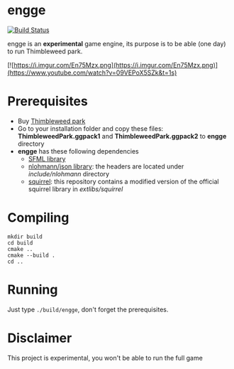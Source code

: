 # engge
[![Build Status](https://travis-ci.org/scemino/engge.svg?branch=master)](https://travis-ci.org/scemino/engge)

engge is an **experimental** game engine, its purpose is to be able (one day) to run Thimbleweed park.

[![https://i.imgur.com/En75Mzx.png](https://i.imgur.com/En75Mzx.png)](https://www.youtube.com/watch?v=09VEPoX5SZk&t=1s)

# Prerequisites

* Buy [Thimbleweed park](https://thimbleweedpark.com)
* Go to your installation folder and copy these files:  **ThimbleweedPark.ggpack1** and **ThimbleweedPark.ggpack2** to **engge** directory
* **engge** has these following dependencies
    * [SFML library](https://www.sfml-dev.org/)
    * [nlohmann/json library](https://github.com/nlohmann/json): the headers are located under *include/nlohmann* directory
    * [squirrel](http://www.squirrel-lang.org/): this repository contains a modified version of the official squirrel library in *extlibs/squirrel*

# Compiling

```
mkdir build
cd build
cmake ..
cmake --build .
cd ..
```

# Running

Just type `./build/engge`, don't forget the prerequisites.

# Disclaimer

This project is experimental, you won't be able to run the full game
